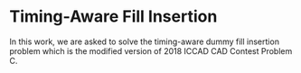 # Timing-Aware Fill Insertion

In this work, we are asked to solve the timing-aware dummy fill insertion problem which is the modified version of 2018 ICCAD CAD Contest Problem C.
